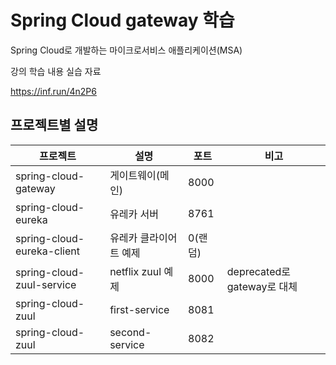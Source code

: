 # Spring Cloud gateway 학습

Spring Cloud로 개발하는 마이크로서비스 애플리케이션(MSA)

강의 학습 내용 실습 자료

https://inf.run/4n2P6

## 프로젝트별 설명

| 프로젝트                   | 설명                     | 포트    | 비고                        |
|----------------------------|--------------------------|---------|-----------------------------|
| spring-cloud-gateway       | 게이트웨이(메인)         | 8000    |                             |
| spring-cloud-eureka        | 유레카 서버              | 8761    |                             |
| spring-cloud-eureka-client | 유레카 클라이어트 예제   | 0(랜덤) |                             |
| spring-cloud-zuul-service  | netflix zuul 예제        | 8000    | deprecated로 gateway로 대체 |
| spring-cloud-zuul          | first-service            | 8081    |                             |
| spring-cloud-zuul          | second-service           | 8082    |                             |
